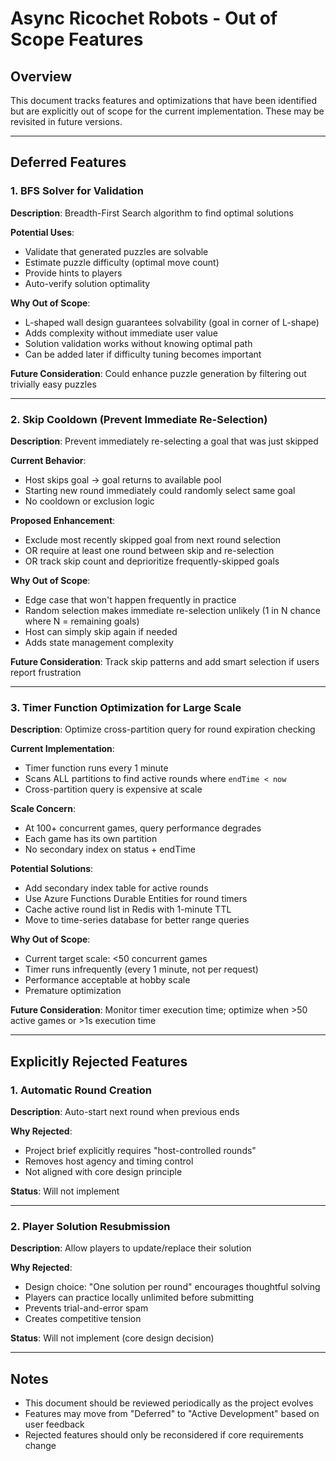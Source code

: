 # Async Ricochet Robots - Out of Scope Features

## Overview

This document tracks features and optimizations that have been identified but are explicitly out of scope for the current implementation. These may be revisited in future versions.

---

## Deferred Features

### 1. BFS Solver for Validation

**Description**: Breadth-First Search algorithm to find optimal solutions

**Potential Uses**:
- Validate that generated puzzles are solvable
- Estimate puzzle difficulty (optimal move count)
- Provide hints to players
- Auto-verify solution optimality

**Why Out of Scope**:
- L-shaped wall design guarantees solvability (goal in corner of L-shape)
- Adds complexity without immediate user value
- Solution validation works without knowing optimal path
- Can be added later if difficulty tuning becomes important

**Future Consideration**: Could enhance puzzle generation by filtering out trivially easy puzzles

---

### 2. Skip Cooldown (Prevent Immediate Re-Selection)

**Description**: Prevent immediately re-selecting a goal that was just skipped

**Current Behavior**: 
- Host skips goal → goal returns to available pool
- Starting new round immediately could randomly select same goal
- No cooldown or exclusion logic

**Proposed Enhancement**:
- Exclude most recently skipped goal from next round selection
- OR require at least one round between skip and re-selection
- OR track skip count and deprioritize frequently-skipped goals

**Why Out of Scope**:
- Edge case that won't happen frequently in practice
- Random selection makes immediate re-selection unlikely (1 in N chance where N = remaining goals)
- Host can simply skip again if needed
- Adds state management complexity

**Future Consideration**: Track skip patterns and add smart selection if users report frustration

---

### 3. Timer Function Optimization for Large Scale

**Description**: Optimize cross-partition query for round expiration checking

**Current Implementation**:
- Timer function runs every 1 minute
- Scans ALL partitions to find active rounds where `endTime < now`
- Cross-partition query is expensive at scale

**Scale Concern**:
- At 100+ concurrent games, query performance degrades
- Each game has its own partition
- No secondary index on status + endTime

**Potential Solutions**:
- Add secondary index table for active rounds
- Use Azure Functions Durable Entities for round timers
- Cache active round list in Redis with 1-minute TTL
- Move to time-series database for better range queries

**Why Out of Scope**:
- Current target scale: <50 concurrent games
- Timer runs infrequently (every 1 minute, not per request)
- Performance acceptable at hobby scale
- Premature optimization

**Future Consideration**: Monitor timer execution time; optimize when >50 active games or >1s execution time

---

## Explicitly Rejected Features

### 1. Automatic Round Creation

**Description**: Auto-start next round when previous ends

**Why Rejected**:
- Project brief explicitly requires "host-controlled rounds"
- Removes host agency and timing control
- Not aligned with core design principle

**Status**: Will not implement

---

### 2. Player Solution Resubmission

**Description**: Allow players to update/replace their solution

**Why Rejected**:
- Design choice: "One solution per round" encourages thoughtful solving
- Players can practice locally unlimited before submitting
- Prevents trial-and-error spam
- Creates competitive tension

**Status**: Will not implement (core design decision)

---

## Notes

- This document should be reviewed periodically as the project evolves
- Features may move from "Deferred" to "Active Development" based on user feedback
- Rejected features should only be reconsidered if core requirements change
